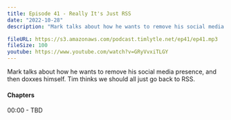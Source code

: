 ```yaml
---
title: Episode 41 - Really It's Just RSS
date: "2022-10-28"
description: "Mark talks about how he wants to remove his social media presence, and then doxxes himself. Tim thinks we should all just go back to RSS."

fileURL: https://s3.amazonaws.com/podcast.timlytle.net/ep41/ep41.mp3
fileSize: 100
youtube: https://www.youtube.com/watch?v=GRyVvxiTLGY
---
```


Mark talks about how he wants to remove his social media presence, and then doxxes himself. Tim thinks we should all just go back to RSS.

#### Chapters

00:00 - TBD  
